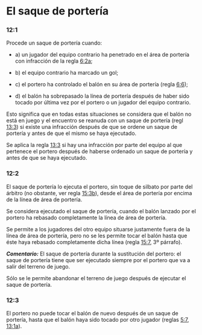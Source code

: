 # El saque de portería

### 12:1
Procede un saque de portería cuando:

- a) un jugador del equipo contrario ha penetrado en el área de portería con infracción de la regla [6:2a](#6:2);

- b) el equipo contrario ha marcado un gol; 

- c) el portero ha controlado el balón en su área de portería (regla [6:6](#6:6));

- d) el balón ha sobrepasado la línea de portería después de haber sido tocado por última vez por el portero o un jugador del equipo contrario.

Esto significa que en todas estas situaciones se considera que el balón no está en juego y el encuentro se reanuda con un saque de portería (regl [13:3](#13:3)) si existe una infracción después de que se ordene un saque de portería y antes de que el mismo se haya ejecutado.

Se aplica la regla [13:3](#13:3) si hay una infracción por parte del equipo al que pertenece el portero después de haberse ordenado un saque de portería y antes de que se haya ejecutado.


### 12:2
El saque de portería lo ejecuta el portero, sin toque de silbato por parte del árbitro (no obstante, ver regla [15:3b](#15:3)), desde el área de portería por encima de la línea de área de portería.

Se considera ejecutado el saque de portería, cuando el balón lanzado por el portero ha rebasado completamente la línea de área de portería.

Se permite a los jugadores del otro equipo situarse justamente fuera de la línea de área de portería, pero no se les permite tocar el balón hasta que éste haya rebasado completamente dicha línea (regla [15:7](#15:7), 3º párrafo).

***Comentario:***
El saque de portería durante la sustitución del portero: el saque de portería tiene que ser ejecutado siempre por el portero que va a salir del terreno de juego. 

Sólo se le permite abandonar el terreno de juego después de ejecutar el saque de portería.


### 12:3 
El portero no puede tocar el balón de nuevo después de un saque de portería, hasta que el balón haya sido tocado por otro jugador (reglas [5:7](#5:7), [13:1a](#13:1)).
